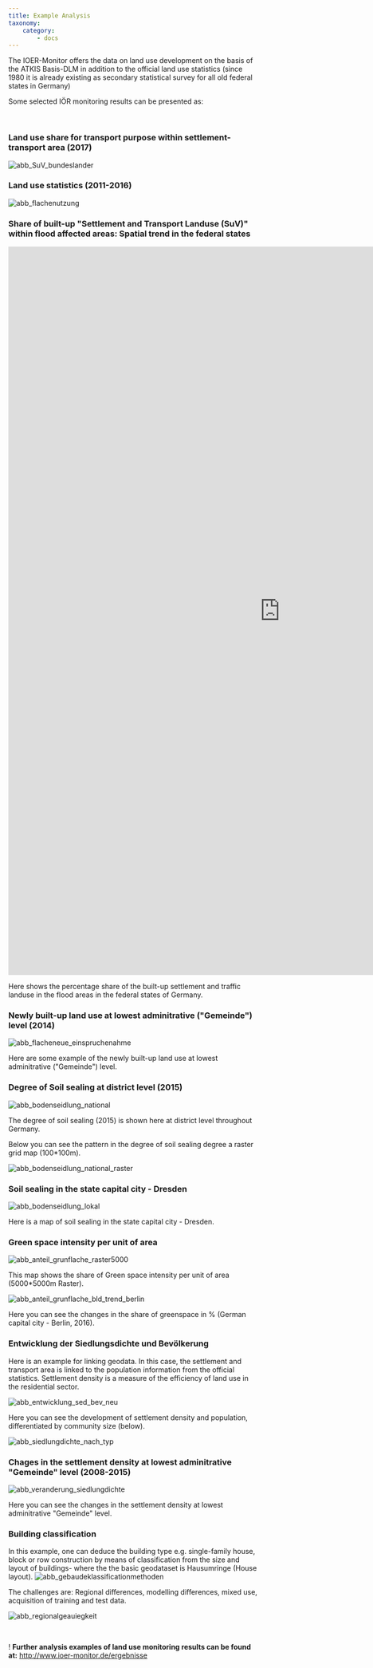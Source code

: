 ```yaml
---
title: Example Analysis
taxonomy:
    category:
        - docs
---
```


The IOER-Monitor offers the data on land use development on the basis of the ATKIS Basis-DLM in addition to the official land use statistics (since 1980 it is already existing as secondary statistical survey for all old federal states in Germany)

Some selected IÖR monitoring results can be presented as:

<br/>

### Land use share for transport purpose within settlement-transport area (2017)

![abb_SuV_bundeslander](abb_SuV_bundeslander.png)


### Land use statistics (2011-2016)


![abb_flachenutzung](abb_flachenutzung.png)

### Share of built-up "Settlement and Transport Landuse (SuV)" within flood affected areas: Spatial trend in the federal states

<!---![abb_baulichenutzung_uberschwiemung](abb_baulichenutzung_uberschwiemung.png) -->

<iframe src="https://h5p.org/h5p/embed/708933" width="1090" height="1461" frameborder="0" allowfullscreen="allowfullscreen"></iframe><script src="https://h5p.org/sites/all/modules/h5p/library/js/h5p-resizer.js" charset="UTF-8"></script>


Here shows the percentage share of the built-up settlement and traffic landuse in the flood areas in the federal states of Germany.



### Newly built-up land use at lowest adminitrative ("Gemeinde") level (2014)
![abb_flacheneue_einspruchenahme](abb_flacheneue_einspruchenahme.png)

Here are some example of the newly built-up land use at  lowest adminitrative ("Gemeinde") level.


### Degree of Soil sealing at district level (2015)
![abb_bodenseidlung_national](abb_bodenseidlung_national.png)

The degree of soil sealing (2015) is shown here at district level throughout Germany.

Below you can see the pattern in the degree of soil sealing degree a raster grid map (100*100m).

![abb_bodenseidlung_national_raster](abb_bodenseidlung_national_raster.png)

### Soil sealing in the state capital city - Dresden
![abb_bodenseidlung_lokal](abb_bodenseidlung_lokal.png)

Here is a map of soil sealing in the state capital city - Dresden.

### Green space intensity per unit of area
![abb_anteil_grunflache_raster5000](abb_anteil_grunflache_raster5000.png)

This map shows the share of Green space intensity per unit of area (5000*5000m Raster).


![abb_anteil_grunflache_bld_trend_berlin](abb_anteil_grunflache_bld_trend_berlin.png)

Here you can see the changes in the share of greenspace in % (German capital city - Berlin, 2016).

### Entwicklung der Siedlungsdichte und Bevölkerung
Here is an example for linking geodata. In this case, the settlement and transport area is linked to the population information from the official statistics. Settlement density is a measure of the efficiency of land use in the residential sector.

![abb_entwicklung_sed_bev_neu](abb_entwicklung_sed_bev_neu.png)

Here you can see the development of settlement density and population, differentiated by community size (below).


![abb_siedlungdichte_nach_typ](abb_siedlungdichte_nach_typ.png)


### Chages in the settlement density at lowest adminitrative "Gemeinde" level (2008-2015)
![abb_veranderung_siedlungdichte](abb_veranderung_siedlungdichte.png)

Here you can see the changes in the settlement density at lowest adminitrative "Gemeinde" level.

### Building classification
In this example, one can deduce the building type e.g. single-family house, block or row construction by means of classification from the size and layout of buildings- where the  the basic geodataset is Hausumringe (House layout).
![abb_gebaudeklassificationmethoden](abb_gebaudeklassificationmethoden.png)

The challenges are: Regional differences, modelling differences, mixed use, acquisition of training and test data.

![abb_regionalgeauiegkeit](abb_regionalgeauiegkeit.png)

<br/>

! **Further analysis examples of land use monitoring results can be found at:**  http://www.ioer-monitor.de/ergebnisse

